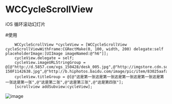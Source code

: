 # WCCycleScrollView
iOS 循环滚动幻灯片

#使用
```objc
    WCCycleScrollView *cycleView = [WCCycleScrollView cycleScrollViewWithFrame:CGRectMake(0, 100, width, 200) delegate:self placeholderImage:[UIImage imageNamed:@"h6"]];
    cycleView.delegate = self;
    cycleView.imageURLStringGroup = @[@"http://d.5857.com/xgs_150428/desk_005.jpg",@"http://imgstore.cdn.sogou.com/app/a/100540002/406526.jpg",@"http://www.bz55.com/uploads/allimg/150701/140-150F1142638.jpg",@"http://b.hiphotos.baidu.com/image/pic/item/83025aafa40f4bfbaa2e3c72094f78f0f736181d.jpg"];
    cycleView.titleGroup = @[@"这是第一张这是第一张这是第一张这是第一张这是第一张这是第一张",@"这是第二张",@"这是第三张",@"这是第四张"];
    [scrollview addSubview:cycleView];

```


 ![image](https://github.com/Verchen/WCCycleScrollView/raw/master/效果图.gif)


